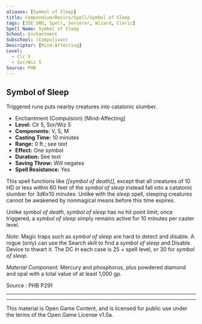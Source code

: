 ```yaml
---
aliases: [Symbol of Sleep]
title: Compendium/Basics/Spell/Symbol of Sleep
tags: [35E_SRD, Spell, Sorcerer, Wizard, Cleric]
Spell Name: Symbol of Sleep
School: Enchantment
Subschool: (Compulsion)
Descriptor: [Mind-Affecting]
Level:
  - Clr 5
  - Sor/Wiz 5
Source: PHB
---
```



## Symbol of Sleep

Triggered rune puts nearby creatures into catatonic slumber.

*   Enchantment (Compulsion) [Mind-Affecting]
*   **Level:** Clr 5, Sor/Wiz 5
*   **Components:** V, S, M
*   **Casting Time:** 10 minutes
*   **Range:** 0 ft.; see text
*   **Effect:** One symbol
*   **Duration:** See text
*   **Saving Throw:** Will negates
*   **Spell Resistance:** Yes

This spell functions like <i>[[symbol of death]]</i>, except that all creatures of 10 HD or less within 60 feet of the <i>symbol of sleep</i> instead fall into a catatonic slumber for 3d6x10 minutes. Unlike with the <i>sleep</i> spell, sleeping creatures cannot be awakened by nonmagical means before this time expires.

Unlike <i>symbol of death</i>, <i>symbol of sleep</i> has no hit point limit; once triggered, a <i>symbol of sleep</i> simply remains active for 10 minutes per caster level.

<i>Note:</i> Magic traps such as <i>symbol of sleep</i> are hard to detect and disable. A rogue (only) can use the Search skill to find a <i>symbol of sleep</i> and Disable Device to thwart it. The DC in each case is 25 + spell level, or 30 for <i>symbol of sleep</i>.

<i>Material Component:</i> Mercury and phosphorus, plus powdered diamond and opal with a total value of at least 1,000 gp.</p>

Source : PHB P291

---

---

This material is Open Game Content, and is licensed for public use under
the terms of the Open Game License v1.0a.
